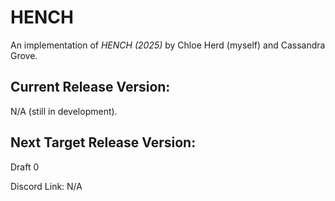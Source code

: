 # HENCH

An implementation of *HENCH (2025)* by Chloe Herd (myself) and Cassandra Grove.

## Current Release Version:
N/A (still in development).

## Next Target Release Version:
Draft 0

Discord Link: N/A